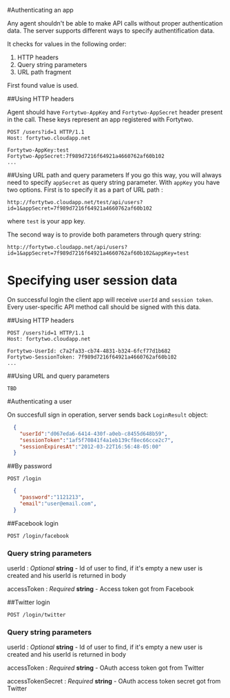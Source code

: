 #Authenticating an app

Any agent shouldn't be able to make API calls without proper authentication data. The server supports different ways to specify authentification data.

It checks for values in the following order:
  1. HTTP headers
  2. Query string parameters
  3. URL path fragment
  
First found value is used.

##Using HTTP headers

Agent should have `Fortytwo-AppKey` and `Fortytwo-AppSecret` header present in the call. These keys represent an app registered with Fortytwo.
  
```http 
POST /users?id=1 HTTP/1.1
Host: fortytwo.cloudapp.net
  
Fortytwo-AppKey:test
Fortytwo-AppSecret:7f989d7216f64921a4660762af60b102
...
```

##Using URL path and query parameters
If you go this way, you will always need to specify `appSecret` as query string parameter. With `appKey` you have two options. First is to specify it as a part of URL path :

```
http://fortytwo.cloudapp.net/test/api/users?id=1&appSecret=7f989d7216f64921a4660762af60b102
```

where `test` is your app key.

The second way is to provide both parameters through query string:

```
http://fortytwo.cloudapp.net/api/users?id=1&appSecret=7f989d7216f64921a4660762af60b102&appKey=test
```

# Specifying user session data
On successful login the client app will receive `userId` and `session token`. Every user-specific API method call
should be signed with this data.

##Using HTTP headers 
```http 
POST /users?id=1 HTTP/1.1
Host: fortytwo.cloudapp.net

Fortytwo-UserId: c7a2fa33-cb74-4831-b324-6fcf77d1b682
Fortytwo-SessionToken: 7f989d7216f64921a4660762af60b102
...
```

##Using URL and query parameters
```
TBD
```

#Authenticating a user 

On succesfull sign in operation, server sends back `LoginResult` object:
```json
  {
    "userId":"d067eda6-6414-430f-a0eb-c8455d648b59",
    "sessionToken":"1af5f70841f4a1eb139cf8ec66cce2c7",
    "sessionExpiresAt":"2012-03-22T16:56:48-05:00"    
  }	
```

##By password
```
POST /login
```

```json
  {
    "password":"1121213",
    "email":"user@email.com",   
  }  
```

##Facebook login
```
POST /login/facebook
```

### Query string parameters
userId
: _Optional_ **string** - Id of user to find, if it's empty a new user is created and his userId is returned in body

accessToken
: _Required_ **string** - Access token got from Facebook

##Twitter login
```
POST /login/twitter
```
### Query string parameters
userId
: _Optional_ **string** - Id of user to find, if it's empty a new user is created and his userId is returned in body

accessToken
: _Required_ **string** - OAuth access token got from Twitter

accessTokenSecret
: _Required_ **string** - OAuth access token secret got from Twitter
